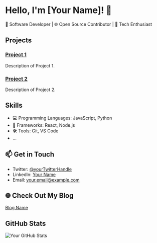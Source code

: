 # Hello, I'm [Your Name]! 👋

🚀 Software Developer | 🌐 Open Source Contributor | 🌈 Tech Enthusiast

## Projects

### [Project 1](link-to-project1)
Description of Project 1.

### [Project 2](link-to-project2)
Description of Project 2.

## Skills

- 💻 Programming Languages: JavaScript, Python
- 🚀 Frameworks: React, Node.js
- 🛠 Tools: Git, VS Code
- ...

## 📫 Get in Touch

- Twitter: [@yourTwitterHandle](https://twitter.com/yourTwitterHandle)
- LinkedIn: [Your Name](https://www.linkedin.com/in/yourlinkedinprofile)
- Email: your.email@example.com

## 🌐 Check Out My Blog

[Blog Name](https://yourblog.com)

## GitHub Stats

![Your GitHub Stats](https://github-readme-stats.vercel.app/api?username=yourusername&show_icons=true&hide_border=true)



<!--
**Omaar-Mohamed/Omaar-Mohamed** is a ✨ _special_ ✨ repository because its `README.md` (this file) appears on your GitHub profile.

Here are some ideas to get you started:

- 🔭 I’m currently working on ...
- 🌱 I’m currently learning ...
- 👯 I’m looking to collaborate on ...
- 🤔 I’m looking for help with ...
- 💬 Ask me about ...
- 📫 How to reach me: ...
- 😄 Pronouns: ...
- ⚡ Fun fact: ...
-->
